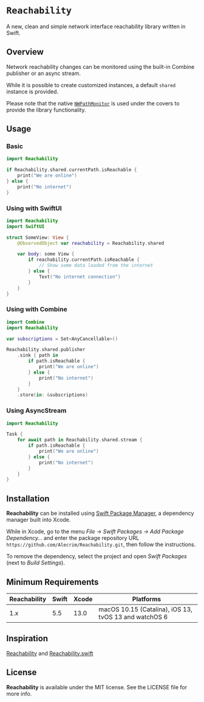 # ``Reachability``
A new, clean and simple network interface reachability library written in Swift.

## Overview
Network reachability changes can be monitored using the built-in Combine publisher or an async stream.

While it is possible to create customized instances, a default `shared` instance is provided.

Please note that the native [`NWPathMonitor`](https://developer.apple.com/documentation/network/nwpathmonitor) is used under the covers to provide the library functionality.

## Usage
### Basic
```swift
import Reachability

if Reachability.shared.currentPath.isReachable {
    print("We are online")
} else {
    print("No internet")
}
```

### Using with SwiftUI
```swift
import Reachability
import SwiftUI

struct SomeView: View {
    @ObservedObject var reachability = Reachability.shared

    var body: some View {
        if reachability.currentPath.isReachable {
            // Show some data loaded from the internet
        } else {
            Text("No internet connection")
        }
    }
}
```

### Using with Combine
```swift
import Combine
import Reachability

var subscriptions = Set<AnyCancellable>()

Reachability.shared.publisher
    .sink { path in
        if path.isReachable {
            print("We are online")
        } else {
            print("No internet")
        }
    }
    .store(in: &subscriptions)
```

### Using AsyncStream
```swift
import Reachability

Task {
    for await path in Reachability.shared.stream {
        if path.isReachable {
            print("We are online")
        } else {
            print("No internet")
        }
    }
}
```

## Installation
**Reachability** can be installed using [Swift Package Manager](https://swift.org/package-manager/), a dependency manager built into Xcode.

While in Xcode, go to the menu *File → Swift Packages → Add Package Dependency…* and enter the package repository URL `https://github.com/Alecrim/Reachability.git`, then follow the instructions.

To remove the dependency, select the project and open *Swift Packages* (next to *Build Settings*).

## Minimum Requirements

| Reachability | Swift | Xcode | Platforms                                             |
|--------------|-------|-------|-------------------------------------------------------|
| 1.x          | 5.5   | 13.0  | macOS 10.15 (Catalina), iOS 13, tvOS 13 and watchOS 6 |

## Inspiration
[Reachability](https://github.com/tonymillion/Reachability) and [Reachability.swift](https://github.com/ashleymills/Reachability.swift)

## License
**Reachability** is available under the MIT license. See the LICENSE file for more info.
